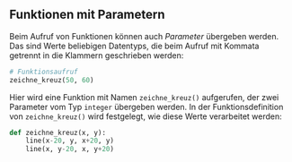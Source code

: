 ## Funktionen mit Parametern

Beim Aufruf von Funktionen können auch *Parameter* übergeben werden. Das sind Werte beliebigen Datentyps, die beim Aufruf mit Kommata getrennt in die Klammern geschrieben werden:

```python
# Funktionsaufruf
zeichne_kreuz(50, 60)
```

Hier wird eine Funktion mit Namen `zeichne_kreuz()` aufgerufen, der zwei Parameter vom Typ `integer` übergeben werden. In der Funktionsdefinition von `zeichne_kreuz()` wird festgelegt, wie diese Werte verarbeitet werden:

```python
def zeichne_kreuz(x, y):
    line(x-20, y, x+20, y)
    line(x, y-20, x, y+20)    
```
